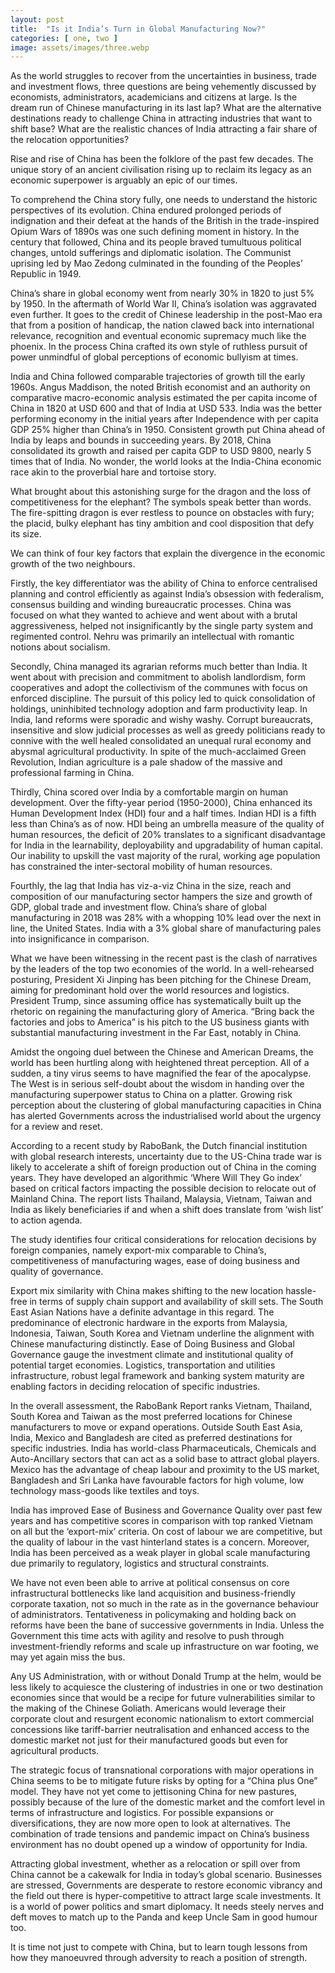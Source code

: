 ```yaml
---
layout: post
title:  "Is it India’s Turn in Global Manufacturing Now?"
categories: [ one, two ]
image: assets/images/three.webp
---
```

As the world struggles to recover from the uncertainties in business, trade and investment flows, three questions are being vehemently discussed by economists, administrators, academicians and citizens at large. Is the dream run of Chinese manufacturing in its last lap? What are the alternative destinations ready to challenge China in attracting industries that want to shift base? What are the realistic chances of India attracting a fair share of the relocation opportunities?

Rise and rise of China has been the folklore of the past few decades. The unique story of an ancient civilisation rising up to reclaim its legacy as an economic superpower is arguably an epic of our times.

To comprehend the China story fully, one needs to understand the historic perspectives of its evolution. China endured prolonged periods of indignation and their defeat at the hands of the British in the trade-inspired Opium Wars of 1890s was one such defining moment in history. In the century that followed, China and its people braved tumultuous political changes, untold sufferings and diplomatic isolation. The Communist uprising led by Mao Zedong culminated in the founding of the Peoples’ Republic in 1949.

China’s share in global economy went from nearly 30% in 1820 to just 5% by 1950. In the aftermath of World War II, China’s isolation was aggravated even further. It goes to the credit of Chinese leadership in the post-Mao era that from a position of handicap, the nation clawed back into international relevance, recognition and eventual economic supremacy much like the phoenix. In the process China crafted its own style of ruthless pursuit of power unmindful of global perceptions of economic bullyism at times.

India and China followed comparable trajectories of growth till the early 1960s. Angus Maddison, the noted British economist and an authority on comparative macro-economic analysis estimated the per capita income of China in 1820 at USD 600 and that of India at USD 533. India was the better performing economy in the initial years after Independence with per capita GDP 25% higher than China’s in 1950. Consistent growth put China ahead of India by leaps and bounds in succeeding years. By 2018, China consolidated its growth and raised per capita GDP to USD 9800, nearly 5 times that of India. No wonder, the world looks at the India-China economic race akin to the proverbial hare and tortoise story.

What brought about this astonishing surge for the dragon and the loss of competitiveness for the elephant? The symbols speak better than words. The fire-spitting dragon is ever restless to pounce on obstacles with fury; the placid, bulky elephant has tiny ambition and cool disposition that defy its size.

We can think of four key factors that explain the divergence in the economic growth of the two neighbours.

Firstly, the key differentiator was the ability of China to enforce centralised planning and control efficiently as against India’s obsession with federalism, consensus building and winding bureaucratic processes. China was focused on what they wanted to achieve and went about with a brutal aggressiveness, helped not insignificantly by the single party system and regimented control. Nehru was primarily an intellectual with romantic notions about socialism.

Secondly, China managed its agrarian reforms much better than India. It went about with precision and commitment to abolish landlordism, form cooperatives and adopt the collectivism of the communes with focus on enforced discipline. The pursuit of this policy led to quick consolidation of holdings, uninhibited technology adoption and farm productivity leap. In India, land reforms were sporadic and wishy washy. Corrupt bureaucrats, insensitive and slow judicial processes as well as greedy politicians ready to connive with the well healed consolidated an unequal rural economy and abysmal agricultural productivity. In spite of the much-acclaimed Green Revolution, Indian agriculture is a pale shadow of the massive and professional farming in China.

Thirdly, China scored over India by a comfortable margin on human development. Over the fifty-year period (1950-2000), China enhanced its Human Development Index (HDI) four and a half times. Indian HDI is a fifth less than China’s as of now. HDI being an umbrella measure of the quality of human resources, the deficit of 20% translates to a significant disadvantage for India in the learnability, deployability and upgradability of human capital. Our inability to upskill the vast majority of the rural, working age population has constrained the inter-sectoral mobility of human resources.

Fourthly, the lag that India has viz-a-viz China in the size, reach and composition of our manufacturing sector hampers the size and growth of GDP, global trade and investment flow. China’s share of global manufacturing in 2018 was 28% with a whopping 10% lead over the next in line, the United States. India with a 3% global share of manufacturing pales into insignificance in comparison.

What we have been witnessing in the recent past is the clash of narratives by the leaders of the top two economies of the world. In a well-rehearsed posturing, President Xi Jinping has been pitching for the Chinese Dream, aiming for predominant hold over the world resources and logistics. President Trump, since assuming office has systematically built up the rhetoric on regaining the manufacturing glory of America. “Bring back the factories and jobs to America” is his pitch to the US business giants with substantial manufacturing investment in the Far East, notably in China.

Amidst the ongoing duel between the Chinese and American Dreams, the world has been hurtling along with heightened threat perception. All of a sudden, a tiny virus seems to have magnified the fear of the apocalypse. The West is in serious self-doubt about the wisdom in handing over the manufacturing superpower status to China on a platter. Growing risk perception about the clustering of global manufacturing capacities in China has alerted Governments across the industrialised world about the urgency for a review and reset.

According to a recent study by RaboBank, the Dutch financial institution with global research interests, uncertainty due to the US-China trade war is likely to accelerate a shift of foreign production out of China in the coming years. They have developed an algorithmic ‘Where Will They Go index’ based on critical factors impacting the possible decision to relocate out of Mainland China. The report lists Thailand, Malaysia, Vietnam, Taiwan and India as likely beneficiaries if and when a shift does translate from ‘wish list’ to action agenda.

The study identifies four critical considerations for relocation decisions by foreign companies, namely export-mix comparable to China’s, competitiveness of manufacturing wages, ease of doing business and quality of governance.

Export mix similarity with China makes shifting to the new location hassle-free in terms of supply chain support and availability of skill sets. The South East Asian Nations have a definite advantage in this regard. The predominance of electronic hardware in the exports from Malaysia, Indonesia, Taiwan, South Korea and Vietnam underline the alignment with Chinese manufacturing distinctly. Ease of Doing Business and Global Governance gauge the investment climate and institutional quality of potential target economies. Logistics, transportation and utilities infrastructure, robust legal framework and banking system maturity are enabling factors in deciding relocation of specific industries.

In the overall assessment, the RaboBank Report ranks Vietnam, Thailand, South Korea and Taiwan as the most preferred locations for Chinese manufacturers to move or expand operations. Outside South East Asia, India, Mexico and Bangladesh are cited as preferred destinations for specific industries. India has world-class Pharmaceuticals, Chemicals and Auto-Ancillary sectors that can act as a solid base to attract global players. Mexico has the advantage of cheap labour and proximity to the US market, Bangladesh and Sri Lanka have favourable factors for high volume, low technology mass-goods like textiles and toys.

India has improved Ease of Business and Governance Quality over past few years and has competitive scores in comparison with top ranked Vietnam on all but the ‘export-mix’ criteria. On cost of labour we are competitive, but the quality of labour in the vast hinterland states is a concern. Moreover, India has been perceived as a weak player in global scale manufacturing due primarily to regulatory, logistics and structural constraints.

We have not even been able to arrive at political consensus on core infrastructural bottlenecks like land acquisition and business-friendly corporate taxation, not so much in the rate as in the governance behaviour of administrators. Tentativeness in policymaking and holding back on reforms have been the bane of successive governments in India. Unless the Government this time acts with agility and resolve to push through investment-friendly reforms and scale up infrastructure on war footing, we may yet again miss the bus.

Any US Administration, with or without Donald Trump at the helm, would be less likely to acquiesce the clustering of industries in one or two destination economies since that would be a recipe for future vulnerabilities similar to the making of the Chinese Goliath. Americans would leverage their corporate clout and resurgent economic nationalism to extort commercial concessions like tariff-barrier neutralisation and enhanced access to the domestic market not just for their manufactured goods but even for agricultural products.

The strategic focus of transnational corporations with major operations in China seems to be to mitigate future risks by opting for a “China plus One” model. They have not yet come to jettisoning China for new pastures, possibly because of the lure of the domestic market and the comfort level in terms of infrastructure and logistics. For possible expansions or diversifications, they are now more open to look at alternatives. The combination of trade tensions and pandemic impact on China’s business environment has no doubt opened up a window of opportunity for India.

Attracting global investment, whether as a relocation or spill over from China cannot be a cakewalk for India in today’s global scenario. Businesses are stressed, Governments are desperate to restore economic vibrancy and the field out there is hyper-competitive to attract large scale investments. It is a world of power politics and smart diplomacy. It needs steely nerves and deft moves to match up to the Panda and keep Uncle Sam in good humour too.

It is time not just to compete with China, but to learn tough lessons from how they manoeuvred through adversity to reach a position of strength.
